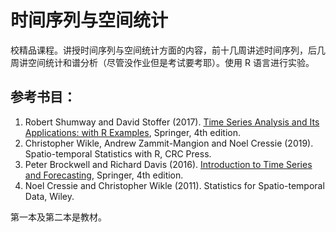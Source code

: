 # 时间序列与空间统计

校精品课程。讲授时间序列与空间统计方面的内容，前十几周讲述时间序列，后几周讲空间统计和谱分析（尽管没作业但是考试要考耶）。使用 R 语言进行实验。

## 参考书目：
1. Robert Shumway and David Stoffer (2017). [Time Series Analysis and Its Applications: with R Examples](https://www.stat.pitt.edu/stoffer/tsa4/tsa4.htm), Springer, 4th edition.
2. Christopher Wikle, Andrew Zammit-Mangion and Noel Cressie (2019). Spatio-temporal Statistics with R, CRC Press.
3. Peter Brockwell and Richard Davis (2016). [Introduction to Time Series and Forecasting](https://www.stat.pitt.edu/stoffer/tsa4/tsa4.htm), Springer, 4th edition.
4. Noel Cressie and Christopher Wikle (2011).  Statistics for Spatio-temporal Data, Wiley.

第一本及第二本是教材。
